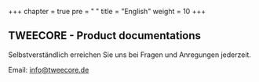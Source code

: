 +++
chapter = true
pre = "<b><i class='fas fa-home'></i> </b>"
title = "English"
weight = 10
+++


## TWEECORE - Product documentations


Selbstverständlich erreichen Sie uns bei Fragen und Anregungen jederzeit.

Email: info@tweecore.de